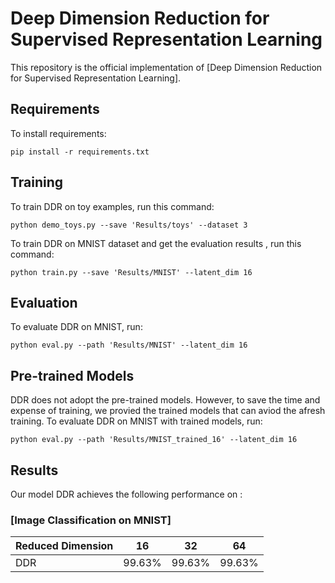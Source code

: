 # Deep Dimension Reduction for Supervised Representation Learning

This repository is the official implementation of [Deep Dimension Reduction for Supervised Representation Learning]. 

## Requirements

To install requirements:

```setup
pip install -r requirements.txt
```

## Training

To train DDR on toy examples, run this command:

```train_toys
python demo_toys.py --save 'Results/toys' --dataset 3
```

To train DDR on MNIST dataset and get the evaluation results , run this command:

```train
python train.py --save 'Results/MNIST' --latent_dim 16
```

## Evaluation

To evaluate DDR on MNIST, run:

```eval
python eval.py --path 'Results/MNIST' --latent_dim 16
```


## Pre-trained Models

DDR does not adopt the pre-trained models. However, to save the time and expense of training, we provied the trained models that can aviod the afresh training. To evaluate DDR on MNIST with trained models, run:

```eval_trained
python eval.py --path 'Results/MNIST_trained_16' --latent_dim 16
```

## Results

Our model DDR achieves the following performance on :

### [Image Classification on MNIST]

| Reduced Dimension|   16   |   32   |   64   |
| ---------------- |--------|--------|--------|
|        DDR       | 99.63% | 99.63% | 99.63% |
